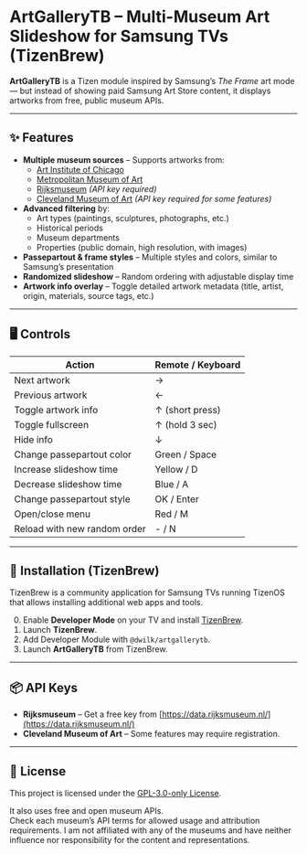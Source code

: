 # ArtGalleryTB – Multi-Museum Art Slideshow for Samsung TVs (TizenBrew)

**ArtGalleryTB** is a Tizen module inspired by Samsung’s *The Frame* art mode — but instead of showing paid Samsung Art Store content, it displays artworks from free, public museum APIs.

---

## ✨ Features

- **Multiple museum sources** – Supports artworks from:
  - [Art Institute of Chicago](https://www.artic.edu/open-access/public-api)
  - [Metropolitan Museum of Art](https://metmuseum.github.io/)
  - [Rijksmuseum](https://data.rijksmuseum.nl/) *(API key required)*
  - [Cleveland Museum of Art](https://openaccess-api.clevelandart.org/) *(API key required for some features)*
- **Advanced filtering** by:
  - Art types (paintings, sculptures, photographs, etc.)
  - Historical periods
  - Museum departments
  - Properties (public domain, high resolution, with images)
- **Passepartout & frame styles** – Multiple styles and colors, similar to Samsung’s presentation
- **Randomized slideshow** – Random ordering with adjustable display time
- **Artwork info overlay** – Toggle detailed artwork metadata (title, artist, origin, materials, source tags, etc.)

---

## 🖥 Controls

| Action                                | Remote / Keyboard |
|---------------------------------------|-------------------|
| Next artwork                          | →                 |
| Previous artwork                      | ←                 |
| Toggle artwork info                   | ↑ (short press)   |
| Toggle fullscreen                     | ↑ (hold 3 sec)    |
| Hide info                             | ↓                 |
| Change passepartout color             | Green / Space     |
| Increase slideshow time               | Yellow / D        |
| Decrease slideshow time               | Blue / A          |
| Change passepartout style             | OK / Enter        |
| Open/close menu                       | Red / M           |
| Reload with new random order          | - / N             |

---

## 🔧 Installation (TizenBrew)

TizenBrew is a community application for Samsung TVs running TizenOS that allows installing additional web apps and tools.

0. Enable **Developer Mode** on your TV and install [TizenBrew](https://github.com/reisxd/TizenBrew).
1. Launch **TizenBrew**.
2. Add Developer Module with `@dwilk/artgallerytb`.
3. Launch **ArtGalleryTB** from TizenBrew.

---

## 📦 API Keys

- **Rijksmuseum** – Get a free key from [https://data.rijksmuseum.nl/](https://data.rijksmuseum.nl/)
- **Cleveland Museum of Art** – Some features may require registration.

---

## 📜 License

This project is licensed under the [GPL-3.0-only License](https://github.com/dchwilk/ArtGalleryTB/blob/master/LICENSE).

It also uses free and open museum APIs.  
Check each museum’s API terms for allowed usage and attribution requirements.
I am not affiliated with any of the museums and have neither influence nor responsibility for the content and representations.
